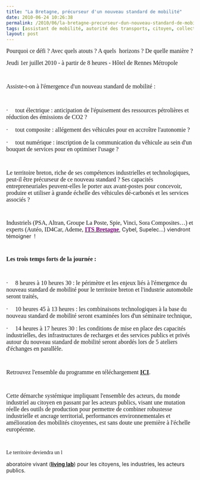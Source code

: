 ```yaml
---
title: "La Bretagne, précurseur d'un nouveau standard de mobilité"
date: 2010-06-24 10:26:38
permalink: /2010/06/la-bretagne-precurseur-dun-nouveau-standard-de-mobilite.html
tags: [assistant de mobilité, autorité des transports, citoyen, collectivité, connectivité, internet, living lab, open source, partage de données, Service de mobilité]
layout: post
---
```


<p class="MsoNormal"><span style="font-family: Times New Roman"><font size="3">Pourquoi ce défi ? Avec quels atouts ? A quels<span>  </span>horizons ? De quelle manière ?</font></span></p> <p class="MsoNormal"><span style="font-family: Times New Roman"><font size="3">Jeudi 1er juillet 2010 - à partir de 8 heures - Hôtel de Rennes Métropole</font></span></p> <p class="MsoNormal"><span style="font-family: Times New Roman"><font size="3"></font></span> </p> <p class="MsoNormal"><span style="font-family: Times New Roman"><font size="3">Assiste-t-on à l'émergence d'un nouveau standard de mobilité :</font></span></p> <p class="MsoNormal"><span style="font-family: Times New Roman"> </span></p> <p class="MsoNormal"><span><span><font size="3">·</font><span>	    </span></span></span><span dir="ltr"><span style="font-family: Times New Roman"><font size="3">tout électrique : anticipation de l'épuisement des ressources pétrolières et réduction des émissions de CO2 ?</font></span></span></p> <p class="MsoNormal"><span><span><font size="3">·</font><span>	    </span></span></span><span dir="ltr"><span style="font-family: Times New Roman"><font size="3">tout composite : allégement des véhicules pour en accroître l'autonomie ?</font></span></span></p> <p class="MsoNormal"><span><span><font size="3">·</font><span>	    </span></span></span><span dir="ltr"><span style="font-family: Times New Roman"><font size="3">tout numérique : inscription de la communication du véhicule au sein d'un bouquet de services pour en optimiser l'usage ?</font></span></span></p> <p class="MsoNormal"><font face="Times New Roman" size="3"> </font></p>  <!--more-->   <p class="MsoNormal"><span style="font-family: Times New Roman"><font size="3">Le territoire breton, riche de ses compétences industrielles et technologiques, peut-il être précurseur de ce nouveau standard ? Ses capacités entrepreneuriales peuvent-elles le porter aux avant-postes pour concevoir, produire et utiliser à grande échelle des véhicules dé-carbonés et les services associés ?</font></span></p> <p class="MsoNormal"><span style="font-family: Times New Roman"> </span></p> <p class="MsoNormal"><span style="font-family: Times New Roman"><font size="3">Industriels (PSA, Altran, Groupe La Poste, Spie, Vinci, Sora Composites…) et experts (Autéo, ID4Car, Ademe, <strong><a href="http://www.itsbretagne.net/component/content/article/40-alaune/367-journee01072010.html"><font color="#800080">ITS Bretagne</font></a></strong></font></span>, Cybel, Supelec…) viendront témoigner<span>  </span>!<span>  </span></p> <p class="MsoNormal"><span style="font-family: Times New Roman"> </span></p> <p class="MsoNormal"><strong><span style="font-family: Times New Roman"><font size="3">Les trois temps forts de la journée :</font></span></strong></p> <p class="MsoNormal"><span style="font-family: Times New Roman"> </span></p> <p class="MsoNormal"><span><span><font size="3">·</font><span>	    </span></span></span><span dir="ltr"><span style="font-family: Times New Roman"><font size="3">8 heures à 10 heures 30 : le périmètre et les enjeux liés à l'émergence du nouveau standard de mobilité pour le territoire breton et l'industrie automobile seront traités,</font></span></span></p> <p class="MsoNormal"><span><span><font size="3">·</font><span>	    </span></span></span><span dir="ltr"><span style="font-family: Times New Roman"><font size="3">10 heures 45 à 13 heures : les combinaisons technologiques à la base du nouveau standard de mobilité seront examinées lors d'un séminaire technique,</font></span></span></p> <p class="MsoNormal"><span><span><font size="3">·</font><span>	    </span></span></span><span dir="ltr"><font size="3"><span style="font-family: Times New Roman">14 heures à 17 heures 30 : les conditions de mise en place des capacités industrielles, des infrastructures de recharges et des services publics et privés autour du nouveau standard de mobilité seront abordés lors de 5 ateliers d'échanges en parallèle.</span></font></span></p> <p class="MsoNormal"><span dir="ltr"></span><span style="font-family: Times New Roman"></span> </p> <p class="MsoNormal"><font size="3"><span style="font-family: Times New Roman">Retrouvez l'ensemble du programme en téléchargement <strong><a href="http://www.itsbretagne.net/attachments/367_Conference_du_1er_juillet_Novincie.pdf">ICI</a></strong>.</span></font></p> <p class="MsoNormal"><font size="3"><span style="font-family: Times New Roman"></span></font> </p> <p class="MsoNormal"><font size="3"><span style="font-family: Times New Roman">Cette démarche systémique impliquant l'ensemble des acteurs, du monde industriel au citoyen en passant par les acteurs publics, visant une mutation réelle des outils de production pour permettre de combiner robustesse industrielle et ancrage territorial, performances environnementales et amélioration des mobilités citoyennes, est sans doute une première à l'échelle européenne.</span></font></p> <p class="MsoNormal"><span style="font-family: Times New Roman"></span> </p> <p class="MsoNormal"><span style="font-family: Times New Roman">Le territoire deviendra un l

aboratoire vivant (<strong><a href="https://gabrielplassat.github.io/transportsdufutur/2010/04/du-serious-game-a-la-ville-laboratoire-puis-a-la-ville-living-lab.html">living lab</a></strong>) pour les citoyens, les industries, les acteurs publics.</span></p>
